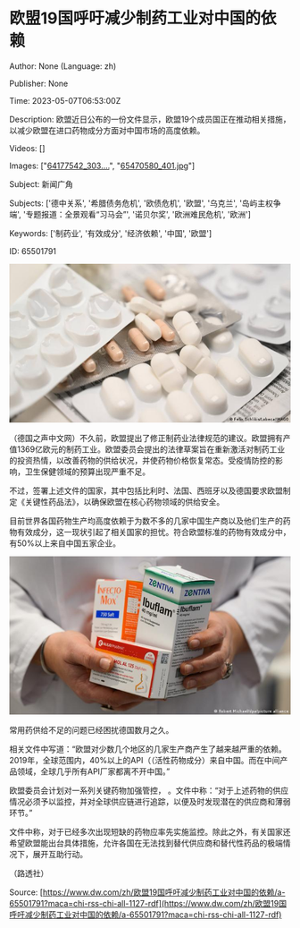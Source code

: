 # 欧盟19国呼吁减少制药工业对中国的依赖

Author: None (Language: zh)

Publisher: None

Time: 2023-05-07T06:53:00Z

Description: 欧盟近日公布的一份文件显示，欧盟19个成员国正在推动相关措施，以减少欧盟在进口药物成分方面对中国市场的高度依赖。

Videos: []

Images: ["[64177542_303....](https://static.dw.com/image/64177542_303.jpeg)", "[65470580_401.jpg](https://static.dw.com/image/65470580_401.jpg)"]

Subject: 新闻广角

Subjects: ['德中关系', '希腊债务危机', '欧债危机', '欧盟', '乌克兰', '岛屿主权争端', '专题报道：全景观看“习马会”', '诺贝尔奖', '欧洲难民危机', '欧洲']

Keywords: ['制药业', '有效成分', '经济依赖', '中国', '欧盟']

ID: 65501791

<!--METADATA-->

[ ![](../Images/dwzh/2023-05-07T06-53-00Z/64177542_303.jpeg)](https://www.dw.com/zh/overlay/image/article/65501791/64177542)

（德国之声中文网）不久前，欧盟提出了修正制药业法律规范的建议。欧盟拥有产值1369亿欧元的制药工业。欧盟委员会提出的法律草案旨在重新激活对制药工业的投资热情，以改善药物的供给状况，并使药物价格恢复常态。受疫情防控的影响，卫生保健领域的预算出现严重不足。

不过，签署上述文件的国家，其中包括比利时、法国、西班牙以及德国要求欧盟制定《关键性药品法》，以确保欧盟在核心药物领域的供给安全。

目前世界各国药物生产均高度依赖于为数不多的几家中国生产商以及他们生产的药物有效成分，这一现状引起了相关国家的担忧。符合欧盟标准的药物有效成分中，有50%以上来自中国五家企业。

![](../Images/dwzh/2023-05-07T06-53-00Z/65470580_401.jpg)

常用药供给不足的问题已经困扰德国数月之久。

相关文件中写道：“欧盟对少数几个地区的几家生产商产生了越来越严重的依赖。2019年，全球范围内，40%以上的API（（活性药物成分）来自中国。而在中间产品领域，全球几乎所有API厂家都离不开中国。”

欧盟委员会计划对一系列关键药物加强管控， [ ](https://www.dw.com/zh/zh/欧洲儿童药物短缺-多国医师联署呼吁解决/a-65471846)。文件中称：“对于上述药物的供应情况必须予以监控，并对全球供应链进行追踪，以便及时发现潜在的供应商和薄弱环节。”

文件中称，对于已经多次出现短缺的药物应率先实施监控。除此之外，有关国家还希望欧盟能出台具体措施，允许各国在无法找到替代供应商和替代性药品的极端情况下，展开互助行动。

（路透社）

Source: [https://www.dw.com/zh/欧盟19国呼吁减少制药工业对中国的依赖/a-65501791?maca=chi-rss-chi-all-1127-rdf](https://www.dw.com/zh/欧盟19国呼吁减少制药工业对中国的依赖/a-65501791?maca=chi-rss-chi-all-1127-rdf)